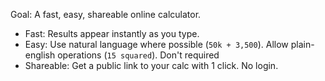 Goal: A fast, easy, shareable online calculator.

* Fast: Results appear instantly as you type.
* Easy: Use natural language where possible (`50k + 3,500`). Allow plain-english operations (`15 squared`). Don't required 
* Shareable: Get a public link to your calc with 1 click. No login. 
